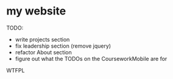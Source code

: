 # my website

TODO:
* write projects section
* fix leadership section (remove jquery)
* refactor About section
* figure out what the TODOs on the CourseworkMobile are for

<a href="http://www.wtfpl.net/"><img
       src="http://www.wtfpl.net/wp-content/uploads/2012/12/wtfpl-badge-4.png"
       width="80" height="15" alt="WTFPL" /></a>